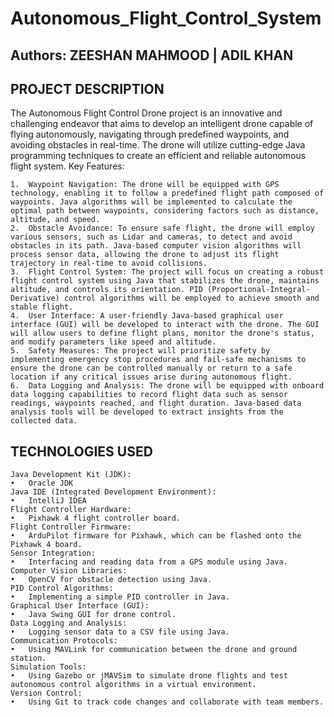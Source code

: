 # Autonomous_Flight_Control_System

## Authors: ZEESHAN MAHMOOD | ADIL KHAN

## PROJECT DESCRIPTION

The Autonomous Flight Control Drone project is an innovative and challenging endeavor that aims to develop an intelligent drone capable of flying autonomously, navigating through predefined waypoints, and avoiding obstacles in real-time. The drone will utilize cutting-edge Java programming techniques to create an efficient and reliable autonomous flight system.
Key Features:


    1.	Waypoint Navigation: The drone will be equipped with GPS technology, enabling it to follow a predefined flight path composed of waypoints. Java algorithms will be implemented to calculate the optimal path between waypoints, considering factors such as distance, altitude, and speed.
    2.	Obstacle Avoidance: To ensure safe flight, the drone will employ various sensors, such as Lidar and cameras, to detect and avoid obstacles in its path. Java-based computer vision algorithms will process sensor data, allowing the drone to adjust its flight trajectory in real-time to avoid collisions.
    3.	Flight Control System: The project will focus on creating a robust flight control system using Java that stabilizes the drone, maintains altitude, and controls its orientation. PID (Proportional-Integral-Derivative) control algorithms will be employed to achieve smooth and stable flight.
    4.	User Interface: A user-friendly Java-based graphical user interface (GUI) will be developed to interact with the drone. The GUI will allow users to define flight plans, monitor the drone's status, and modify parameters like speed and altitude.
    5.	Safety Measures: The project will prioritize safety by implementing emergency stop procedures and fail-safe mechanisms to ensure the drone can be controlled manually or return to a safe location if any critical issues arise during autonomous flight.
    6.	Data Logging and Analysis: The drone will be equipped with onboard data logging capabilities to record flight data such as sensor readings, waypoints reached, and flight duration. Java-based data analysis tools will be developed to extract insights from the collected data.

## TECHNOLOGIES USED

    Java Development Kit (JDK):
    •	Oracle JDK
    Java IDE (Integrated Development Environment):
    •	IntelliJ IDEA 
    Flight Controller Hardware:
    •	Pixhawk 4 flight controller board.
    Flight Controller Firmware:
    •	ArduPilot firmware for Pixhawk, which can be flashed onto the Pixhawk 4 board.
    Sensor Integration:
    •	Interfacing and reading data from a GPS module using Java.
    Computer Vision Libraries:
    •	OpenCV for obstacle detection using Java.
    PID Control Algorithms:
    •	Implementing a simple PID controller in Java.
    Graphical User Interface (GUI):
    •	Java Swing GUI for drone control.
    Data Logging and Analysis:
    •	Logging sensor data to a CSV file using Java.
    Communication Protocols:
    •	Using MAVLink for communication between the drone and ground station.
    Simulation Tools:
    •	Using Gazebo or jMAVSim to simulate drone flights and test autonomous control algorithms in a virtual environment.
    Version Control:
    •	Using Git to track code changes and collaborate with team members.

